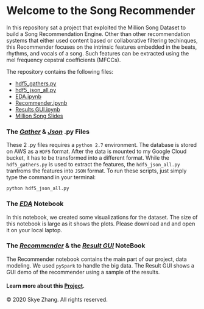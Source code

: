 # Welcome to the Song Recommender

In this repository sat a project that exploited the Million Song Dataset to build a Song Recommendation Engine. Other than other recommendation systems that either used content based or collaborative filtering techinques, this Recommender focuses on the intrinsic features embedded in the beats, rhythms, and vocals of a song. Such features can be extracted using the mel frequency cepstral coefficients (MFCCs).

The repository contains the following files:

* [hdf5_gathers.py](hdf5_gathers.py)
* [hdf5_json_all.py](hdf5_json_all.py)
* [EDA.ipynb](EDA.ipynb)
* [Recommender.ipynb](Recommender.ipynb)
* [Results GUI.ipynb](Results%20GUI.ipynb)
* [Million Song Slides](Million%20Song%20slides.pdf)

### The *[Gather](hdf5_gathers.py)* & *[Json](hdf5_json_all.py)* .py Files

These 2 .py files requires a ```python 2.7``` environment. The database is stored on AWS as a ```HDF5``` format. After the data is mounted to my Google Cloud bucket, it has to be transformed into a different format. While the ```hdf5_gathers.py```  is used to extract the features, the ```hdf5_json_all.py``` tranfroms the features into ```JSON``` format. To run these scripts, just simply type the command in your terminal:

```linux
python hdf5_json_all.py
```

### The *[EDA](EDA.ipynb)* Notebook

In this notebook, we created some visualizations for the dataset. The size of this notebook is large as it shows the plots. Please download and and open it on your local laptop.

### The *[Recommender](Recommender.ipynb)* & the *[Result GUI](Results%20GUI.ipynb)* NoteBook

The Recommender notebook contains the main part of our project, data modeling. We used ```pySpark``` to handle the big data. The Result GUI shows a GUI demo of the recommender using a sample of the results.

#### Learn more about this [Project](Million%20Song%20slides.pdf).

&copy; 2020 Skye Zhang. All rights reserved.
